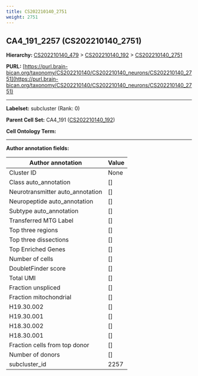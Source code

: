 ```yaml
---
title: CS202210140_2751
weight: 2751
---
```

## CA4_191_2257 (CS202210140_2751)
<b>Hierarchy: </b>
[CS202210140_479](../CS202210140_479) >
[CS202210140_192](../CS202210140_192) >
[CS202210140_2751](../CS202210140_2751)

**PURL:** [https://purl.brain-bican.org/taxonomy/CS202210140/CS202210140_neurons/CS202210140_2751](https://purl.brain-bican.org/taxonomy/CS202210140/CS202210140_neurons/CS202210140_2751)

---


**Labelset:** subcluster (Rank: 0)

**Parent Cell Set:** CA4_191 ([CS202210140_192](../CS202210140_192))



**Cell Ontology Term:** 

[MARKER GENES.]: #


---

[TRANSFERRED ANNOTATIONS.]: #


[AUTHOR ANNOTATION FIELDS.]: #


**Author annotation fields:**

| Author annotation | Value |
|-------------------|-------|
|Cluster ID|None|
|Class auto_annotation|[]|
|Neurotransmitter auto_annotation|[]|
|Neuropeptide auto_annotation|[]|
|Subtype auto_annotation|[]|
|Transferred MTG Label|[]|
|Top three regions|[]|
|Top three dissections|[]|
|Top Enriched Genes|[]|
|Number of cells|[]|
|DoubletFinder score|[]|
|Total UMI|[]|
|Fraction unspliced|[]|
|Fraction mitochondrial|[]|
|H19.30.002|[]|
|H19.30.001|[]|
|H18.30.002|[]|
|H18.30.001|[]|
|Fraction cells from top donor|[]|
|Number of donors|[]|
|subcluster_id|2257|
